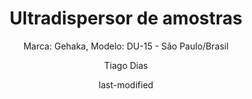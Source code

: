---
title: "Ultradispersor de amostras"
subtitle: "Marca: Gehaka, Modelo: DU-15 - São Paulo/Brasil"
status: "Ativo"
procedimento: PEQ-056
image: "fotos/056.jpg"
categories: 
    - Dispersão
    - Extração
author: Tiago Dias
date: last-modified
date-format: DD/MM/YYYY
lang: pt-br
---